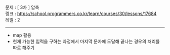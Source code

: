 문제 : [ 3차 ] 압축
<br>
링크 : https://school.programmers.co.kr/learn/courses/30/lessons/17684
<br>
레벨 : 2

---

- map 활용
- 현재 가능한 입력을 구하는 과정에서 마지막 문자에 도달해 끝나는 경우의 처리를 따로 해주기